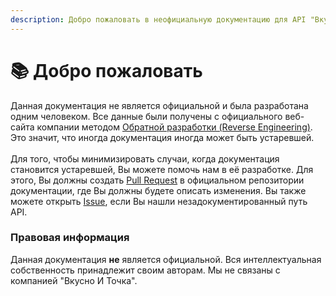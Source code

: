 ```yaml
---
description: Добро пожаловать в неофициальную документацию для API "Вкусно И Точка".
---
```


# 📚 Добро пожаловать

Данная документация не является официальной и была разработана одним человеком. Все данные были получены с официального веб-сайта компании методом [Обратной разработки (Reverse Engineering)](https://ru.wikipedia.org/wiki/%D0%9E%D0%B1%D1%80%D0%B0%D1%82%D0%BD%D0%B0%D1%8F\_%D1%80%D0%B0%D0%B7%D1%80%D0%B0%D0%B1%D0%BE%D1%82%D0%BA%D0%B0). Это значит, что иногда документация иногда может быть устаревшей.\
\
Для того, чтобы минимизировать случаи, когда документация становится устаревшей, Вы можете помочь нам в её разработке. Для этого, Вы должны создать [Pull Request](https://github.com/Pelfox/vkusnoitochka-api/compare) в официальном репозитории документации, где Вы должны будете описать изменения. Вы также можете открыть [Issue](https://github.com/Pelfox/vkusnoitochka-api/issues/new), если Вы нашли незадокументированный путь API.

### Правовая информация

Данная документация **не** является официальной. Вся интеллектуальная собственность принадлежит своим авторам. Мы не связаны с компанией "Вкусно И Точка".&#x20;
